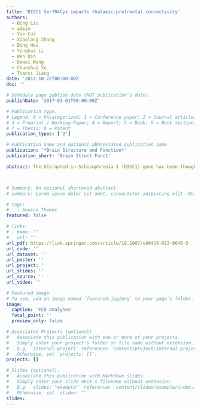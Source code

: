 ```yaml
---
title: 'DISC1 Ser704Cys impacts thalamic-prefrontal connectivity'
authors:
  - Bing Liu
  - admin
  - Yue Cui
  - Xiaolong Zhang
  - Bing Hou
  - Yonghui Li
  - Wen Qin
  - Dawei Wang
  - Chunshui Yu
  - Tianzi Jiang
date: '2013-10-22T00:00:00Z'
doi: ''

# Schedule page publish date (NOT publication's date).
publishDate: '2017-01-01T00:00:00Z'

# Publication type.
# Legend: 0 = Uncategorized; 1 = Conference paper; 2 = Journal article;
# 3 = Preprint / Working Paper; 4 = Report; 5 = Book; 6 = Book section;
# 7 = Thesis; 8 = Patent
publication_types: ['2']

# Publication name and optional abbreviated publication name.
publication: '*Brain Structure and Function*'
publication_short: 'Brain Struct Funct'

abstract: The Disrupted-in-Schizophrenia 1 (DISC1) gene has been thought as a putative susceptibility gene for various psychiatric disorders, and DISC1 Ser704Cys is associated with variations of brain morphology and function. Moreover, our recent diffusion magnetic resonance imaging (dMRI) study reported that DISC1 Ser704Cys was associated with information transfer efficiency in the brain anatomical network. However, the effects of the DISC1 gene on functional brain connectivity and networks, especially for thalamic-prefrontal circuit, which are disrupted in various psychiatric disorders, are largely unknown. Using a functional connectivity density (FCD) mapping method based on functional magnetic resonance imaging data in a large sample of healthy Han Chinese subjects, we first investigated the association between DISC1 Ser704Cys and short- and long-range FCD hubs. Compared with Ser homozygotes, Cys-allele individuals had increased long-range FCD hubs in the bilateral thalami. The functional and anatomical connectivity of the thalamus to the prefrontal cortex was further analyzed. Significantly increased thalamic-prefrontal functional connectivity and decreased thalamic-prefrontal anatomical connectivity were found in DISC1 Cys-allele carriers. Our findings provide consistent evidence that the DISC1 Ser704Cys polymorphism influences the thalamic-prefrontal circuits in humans and may provide new insights into the neural mechanisms that link DISC1 and the risk for psychiatric disorders.



# Summary. An optional shortened abstract.
# summary: Lorem ipsum dolor sit amet, consectetur adipiscing elit. Duis posuere tellus ac convallis placerat. Proin tincidunt magna sed ex sollicitudin condimentum.

# tags:
#   - Source Themes
featured: false

# links:
# - name: ""
#   url: ""
url_pdf: https://link.springer.com/article/10.1007/s00429-013-0640-5
url_code: ''
url_dataset: ''
url_poster: ''
url_project: ''
url_slides: ''
url_source: ''
url_video: ''

# Featured image
# To use, add an image named `featured.jpg/png` to your page's folder.
image:
  caption: 'FCD analyses'
  focal_point: ''
  preview_only: false

# Associated Projects (optional).
#   Associate this publication with one or more of your projects.
#   Simply enter your project's folder or file name without extension.
#   E.g. `internal-project` references `content/project/internal-project/index.md`.
#   Otherwise, set `projects: []`.
projects: []

# Slides (optional).
#   Associate this publication with Markdown slides.
#   Simply enter your slide deck's filename without extension.
#   E.g. `slides: "example"` references `content/slides/example/index.md`.
#   Otherwise, set `slides: ""`.
slides:
---
```

